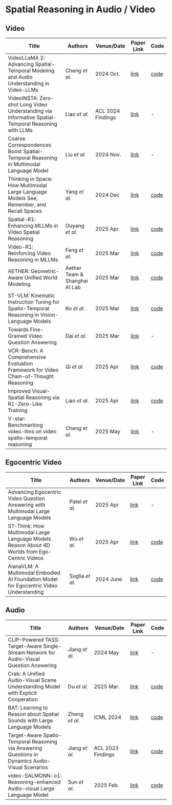 # Spatial Reasoning in Audio / Video

## Video
| Title                                                                                             | Authors       | Venue/Date       | Paper Link                                   | Code                                         | 
|---------------------------------------------------------------------------------------------------|----------------------------------------------|----------------------------------------------|------------------|------------------|
| VideoLLaMA 2: Advancing Spatial-Temporal Modeling and Audio Understanding in Video-LLMs | Cheng *et al.* | 2024 Oct. | [link](https://arxiv.org/pdf/2406.07476) | [code](https://github.com/DAMO-NLP-SG/VideoLLaMA2) |
| VideoINSTA: Zero-shot Long Video Understanding via Informative Spatial-Temporal Reasoning with LLMs | Liao *et al.* | ACL 2024 Findings | [link](https://arxiv.org/pdf/2409.20365) | - |
| Coarse Correspondences Boost Spatial-Temporal Reasoning in Multimodal Language Model | Liu *et al.* | 2024 Nov. | [link](https://arxiv.org/pdf/2408.00754) | - | 
| Thinking in Space: How Multimodal Large Language Models See, Remember, and Recall Spaces | Yang *et al.* | 2024 Dec | [link](https://arxiv.org/pdf/2412.14171) | [code](https://github.com/vision-x-nyu/thinking-in-space) | 
| Spatial-R1: Enhancing MLLMs in Video Spatial Reasoning | Ouyang *et al.* | 2025 Apr | [link](https://arxiv.org/pdf/2504.01805) | [code](https://github.com/OuyangKun10/Spatial-R1) | 
| Video-R1: Reinforcing Video Reasoning in MLLMs | Feng *et al.* | 2025 Mar | [link](https://arxiv.org/pdf/2503.21776) | [code](https://github.com/tulerfeng/Video-R1) | 
| AETHER: Geometric-Aware Unified World Modeling | Aether Team & Shanghai AI Lab| 2025 Mar | [link](https://arxiv.org/pdf/2503.18945) | [code](https://aether-world.github.io/) | 
| ST-VLM: Kinematic Instruction Tuning for Spatio-Temporal Reasoning in Vision-Language Models | Ko *et al.* | 2025 Mar | [link](https://arxiv.org/pdf/2503.19355) | [code](https://ikodoh.github.io/ST-VLM) | 
| Towards Fine-Grained Video Question Answering | Dai *et al.* | 2025 Mar | [link](https://arxiv.org/pdf/2503.06820) | - | 
| VCR-Bench: A Comprehensive Evaluation Framework for Video Chain-of-Thought Reasoning | Qi *et al.* | 2025 Apr | [link](https://arxiv.org/pdf/2504.07956) | [code](https://github.com/zhishuifeiqian/VCR-Bench) |
| Improved Visual-Spatial Reasoning via R1-Zero-Like Training | Liao *et al.* | 2025 Apr | [link](https://arxiv.org/pdf/2504.00883) | [code](https://github.com/zhijie-group/R1-Zero-VSI) |
| V-star: Benchmarking video-llms on video spatio-temporal reasoning | Cheng *et al.* | 2025 May | [link](https://arxiv.org/pdf/2503.11495) | - |

## Egocentric Video
| Title                                                                                             | Authors       | Venue/Date       | Paper Link                                   | Code                                         | 
|---------------------------------------------------------------------------------------------------|----------------------------------------------|----------------------------------------------|------------------|------------------|
| Advancing Egocentric Video Question Answering with Multimodal Large Language Models | Patel  *et al.* | 2025 Apr | [link](https://arxiv.org/pdf/2504.04550) | - | 
| ST-Think: How Multimodal Large Language Models Reason About 4D Worlds from Ego-Centric Videos | Wu *et al.* | 2025 Apr | [link](https://arxiv.org/pdf/2503.12542) | [code](https://github.com/WPR001/Ego-ST) | 
| AlanaVLM: A Multimodal Embodied AI Foundation Model for Egocentric Video Understanding | Suglia *et al.* | 2024 June | [link](https://arxiv.org/pdf/2406.13807) | [code](https://github.com/alanaai/EVUD) | 

## Audio
| Title                                                                                             | Authors       | Venue/Date       | Paper Link                                   | Code                                         | 
|---------------------------------------------------------------------------------------------------|----------------------------------------------|----------------------------------------------|------------------|------------------|
| CLIP-Powered TASS: Target-Aware Single-Stream Network for Audio-Visual Question Answering | Jiang *et al.* | 2024 May | [link]([https://arxiv.org/pdf/2406.07476](https://arxiv.org/pdf/2405.07451)) | - |
| Crab: A Unified Audio-Visual Scene Understanding Model with Explicit Cooperation | Du *et al.* | 2025 Mar. | [link](https://arxiv.org/pdf/2503.13068) | [code](https://github.com/GeWu-Lab/Crab) | 
| BAT: Learning to Reason about Spatial Sounds with Large Language Models | Zheng *et al.* | ICML 2024 | [link](https://arxiv.org/pdf/2402.01591) | [code](https://github.com/zszheng147/Spatial-AST) |
| Target-Aware Spatio-Temporal Reasoning via Answering Questions in Dynamics Audio-Visual Scenarios | Jiang *et al.* | ACL 2023 Findings | [link]() | [code](https://arxiv.org/pdf/2305.12397) | - | 
| video-SALMONN-o1: Reasoning-enhanced Audio-visual Large Language Model | Sun *et al.* | 2025 Feb. | [link](https://arxiv.org/pdf/2502.11775) | [code](https://github.com/BriansIDP/video-SALMONN-o1) |  
